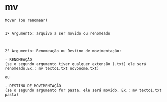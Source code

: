 # mv
    Mover (ou renomear)


    1º Argumento: arquivo a ser movido ou renomeado



    2º Argumento: Renomeação ou Destino de movimentação: 

    - RENOMEAÇÃO
    (se o segundo argumento tiver qualquer extensão (.txt) ele será renomeado.Ex.: mv texto1.txt novonome.txt)

    ou

    - DESTINO DE MOVIMENTAÇÃO
    (se o segundo argumento for pasta, ele será movido. Ex.: mv texto1.txt pasta)